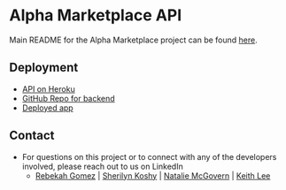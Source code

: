 # Alpha Marketplace API

Main README for the Alpha Marketplace project can be found [here](https://github.com/nnmcgovern/alpha-marketplace-frontend).

## Deployment

- [API on Heroku](https://alpha-marketplace-backend-18469668e160.herokuapp.com/api/cars)
- [GitHub Repo for backend](https://github.com/sjkoshy/alpha-marketplace-backend)
- [Deployed app](https://alpha-marketplace.netlify.app)

## Contact

- For questions on this project or to connect with any of the developers involved,
  please reach out to us on LinkedIn
  - [Rebekah Gomez](https://www.linkedin.com/in/rebekah-gomez/) | [Sherilyn Koshy](https://www.linkedin.com/in/sherilynkoshy/) | [Natalie McGovern](https://www.linkedin.com/in/natalie-mcgovern/) | [Keith Lee](https://www.linkedin.com/in/khlee93/)
